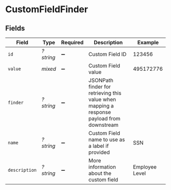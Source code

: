# CustomFieldFinder


## Fields

| Field                                                                                     | Type                                                                                      | Required                                                                                  | Description                                                                               | Example                                                                                   |
| ----------------------------------------------------------------------------------------- | ----------------------------------------------------------------------------------------- | ----------------------------------------------------------------------------------------- | ----------------------------------------------------------------------------------------- | ----------------------------------------------------------------------------------------- |
| `id`                                                                                      | *?string*                                                                                 | :heavy_minus_sign:                                                                        | Custom Field ID                                                                           | 123456                                                                                    |
| `value`                                                                                   | *mixed*                                                                                   | :heavy_minus_sign:                                                                        | Custom Field value                                                                        | 495172776                                                                                 |
| `finder`                                                                                  | *?string*                                                                                 | :heavy_minus_sign:                                                                        | JSONPath finder for retrieving this value when mapping a response payload from downstream |                                                                                           |
| `name`                                                                                    | *?string*                                                                                 | :heavy_minus_sign:                                                                        | Custom Field name to use as a label if provided                                           | SSN                                                                                       |
| `description`                                                                             | *?string*                                                                                 | :heavy_minus_sign:                                                                        | More information about the custom field                                                   | Employee Level                                                                            |